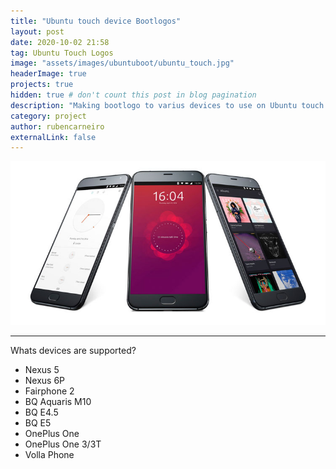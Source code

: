 ```yaml
---
title: "Ubuntu touch device Bootlogos"
layout: post
date: 2020-10-02 21:58
tag: Ubuntu Touch Logos
image: "assets/images/ubuntuboot/ubuntu_touch.jpg"
headerImage: true
projects: true
hidden: true # don't count this post in blog pagination
description: "Making bootlogo to varius devices to use on Ubuntu touch devices."
category: project
author: rubencarneiro
externalLink: false
---
```


![Screenshot](https://github.com/rubencarneiro/rubencarneiro.io/blob/main/assets/screenshots/ubuntu_touch.jpg)

---

Whats devices are supported?

- Nexus 5
- Nexus 6P
- Fairphone 2
- BQ Aquaris M10
- BQ E4.5
- BQ E5
- OnePlus One
- OnePlus One 3/3T
- Volla Phone

